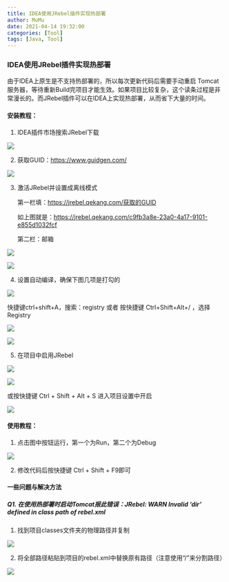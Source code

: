 ```yaml
---
title: IDEA使用JRebel插件实现热部署
author: MuMu
date: 2021-04-14 19:32:00
categories: [Tool]
tags: [Java, Tool]
---
```


### IDEA使用JRebel插件实现热部署

由于IDEA上原生是不支持热部署的，所以每次更新代码后需要手动重启 Tomcat 服务器，等待重新Build完项目才能生效。如果项目比较复杂，这个读条过程是非常漫长的。而JRebel插件可以在IDEA上实现热部署，从而省下大量的时间。

#### 安装教程：

1. IDEA插件市场搜索JRebel下载

![](https://cdn.jsdelivr.net/gh/piggy925/BlogAssets@main/uPic/Jw-1.png)

2. 获取GUID：https://www.guidgen.com/

![](https://cdn.jsdelivr.net/gh/piggy925/BlogAssets@main/uPic/Jw-2.png)

3. 激活JRebel并设置成离线模式

   第一栏填：https://jrebel.qekang.com/获取的GUID

   如上图就是：https://jrebel.qekang.com/c9fb3a8e-23a0-4a17-9101-e855d1032fcf

   第二栏：邮箱

![](https://cdn.jsdelivr.net/gh/piggy925/BlogAssets@main/uPic/Jw-3.png)

![](https://cdn.jsdelivr.net/gh/piggy925/BlogAssets@main/uPic/Jw-4.png)

4. 设置自动编译，确保下图几项是打勾的

![](https://cdn.jsdelivr.net/gh/piggy925/BlogAssets@main/uPic/Jw-5.png)

快捷键ctrl+shift+A，搜索：registry
或者
按快捷键 Ctrl+Shift+Alt+/ ，选择 Registry

![](https://cdn.jsdelivr.net/gh/piggy925/BlogAssets@main/uPic/Jw-7.png)

![](https://cdn.jsdelivr.net/gh/piggy925/BlogAssets@main/uPic/Jw-8.png)

5. 在项目中启用JRebel

![](https://cdn.jsdelivr.net/gh/piggy925/BlogAssets@main/uPic/Jw-10.png)

![](https://cdn.jsdelivr.net/gh/piggy925/BlogAssets@main/uPic/Jw-11.png)

或按快捷键 Ctrl + Shift + Alt + S 进入项目设置中开启

![](https://cdn.jsdelivr.net/gh/piggy925/BlogAssets@main/uPic/Jw-14.png)

#### 使用教程：

1. 点击图中按钮运行，第一个为Run，第二个为Debug

![](https://cdn.jsdelivr.net/gh/piggy925/BlogAssets@main/uPic/Jw-9.png)

2. 修改代码后按快捷键 Ctrl + Shift + F9即可

#### 一些问题与解决方法

##### Q1. 在使用热部署时启动Tomcat报此错误：JRebel: WARN Invalid ‘dir’ defined in class path of rebel.xml

1. 找到项目classes文件夹的物理路径并复制

![](https://cdn.jsdelivr.net/gh/piggy925/BlogAssets@main/uPic/Jw-15.png)

2. 将全部路径粘贴到项目的rebel.xml中替换原有路径（注意使用“/”来分割路径）

![](https://cdn.jsdelivr.net/gh/piggy925/BlogAssets@main/uPic/Jw-16.png)
